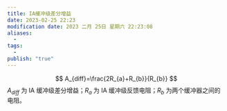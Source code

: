 ```yaml
---
title: IA缓冲级差分增益
date: 2023-02-25 22:23
modification date: 2023 二月 25日 星期六 22:23:08
aliases:
  - 
tags:
  - 
publish: "true"
---
```


$$
A_{diff}=\frac{2R_{a}+R_{b}}{R_{b}}
$$
$A_{diff}$ 为 IA 缓冲级差分增益；$R_{a}$ 为 IA 缓冲级反馈电阻；$R_{b}$ 为两个缓冲器之间的电阻。
